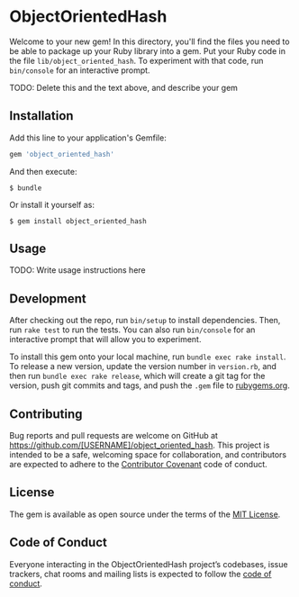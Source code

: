 # ObjectOrientedHash

Welcome to your new gem! In this directory, you'll find the files you need to be able to package up your Ruby library into a gem. Put your Ruby code in the file `lib/object_oriented_hash`. To experiment with that code, run `bin/console` for an interactive prompt.

TODO: Delete this and the text above, and describe your gem

## Installation

Add this line to your application's Gemfile:

```ruby
gem 'object_oriented_hash'
```

And then execute:

    $ bundle

Or install it yourself as:

    $ gem install object_oriented_hash

## Usage

TODO: Write usage instructions here

## Development

After checking out the repo, run `bin/setup` to install dependencies. Then, run `rake test` to run the tests. You can also run `bin/console` for an interactive prompt that will allow you to experiment.

To install this gem onto your local machine, run `bundle exec rake install`. To release a new version, update the version number in `version.rb`, and then run `bundle exec rake release`, which will create a git tag for the version, push git commits and tags, and push the `.gem` file to [rubygems.org](https://rubygems.org).

## Contributing

Bug reports and pull requests are welcome on GitHub at https://github.com/[USERNAME]/object_oriented_hash. This project is intended to be a safe, welcoming space for collaboration, and contributors are expected to adhere to the [Contributor Covenant](http://contributor-covenant.org) code of conduct.

## License

The gem is available as open source under the terms of the [MIT License](https://opensource.org/licenses/MIT).

## Code of Conduct

Everyone interacting in the ObjectOrientedHash project’s codebases, issue trackers, chat rooms and mailing lists is expected to follow the [code of conduct](https://github.com/[USERNAME]/object_oriented_hash/blob/master/CODE_OF_CONDUCT.md).
